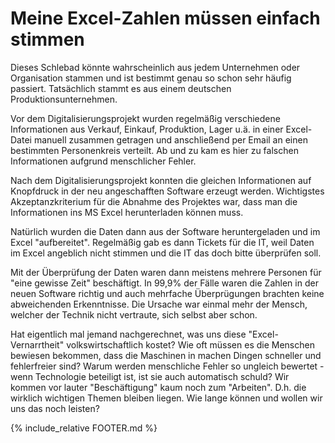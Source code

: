 # Meine Excel-Zahlen müssen einfach stimmen

Dieses Schlebad könnte wahrscheinlich aus jedem Unternehmen oder Organisation stammen und ist bestimmt genau so schon sehr häufig passiert. Tatsächlich stammt es aus einem deutschen Produktionsunternehmen.

Vor dem Digitalisierungsprojekt wurden regelmäßig verschiedene Informationen aus Verkauf, Einkauf, Produktion, Lager u.ä. in einer Excel-Datei manuell zusammen getragen und anschließend per Email an einen bestimmten Personenkreis verteilt. Ab und zu kam es hier zu falschen Informationen aufgrund menschlicher Fehler.

Nach dem Digitalisierungsprojekt konnten die gleichen Informationen auf Knopfdruck in der neu angeschafften Software erzeugt werden. Wichtigstes Akzeptanzkriterium für die Abnahme des Projektes war, dass man die Informationen ins MS Excel herunterladen können muss.

Natürlich wurden die Daten dann aus der Software heruntergeladen und im Excel "aufbereitet". Regelmäßig gab es dann Tickets für die IT, weil Daten im Excel angeblich nicht stimmen und die IT das doch bitte überprüfen soll.

Mit der Überprüfung der Daten waren dann meistens mehrere Personen für "eine gewisse Zeit" beschäftigt. In 99,9% der Fälle waren die Zahlen in der neuen Software richtig und auch mehrfache Überprügungen brachten keine abweichenden Erkenntnisse. Die Ursache war einmal mehr der Mensch, welcher der Technik nicht vertraute, sich selbst aber schon.

Hat eigentlich mal jemand nachgerechnet, was uns diese "Excel-Vernarrtheit" volkswirtschaftlich kostet? Wie oft müssen es die Menschen bewiesen bekommen, dass die Maschinen in machen Dingen schneller und fehlerfreier sind? Warum werden menschliche Fehler so ungleich bewertet - wenn Technologie beteiligt ist, ist sie auch automatisch schuld? 
Wir kommen vor lauter "Beschäftigung" kaum noch zum "Arbeiten". D.h. die wirklich wichtigen Themen bleiben liegen. Wie lange können und wollen wir uns das noch leisten?

{% include_relative FOOTER.md %}